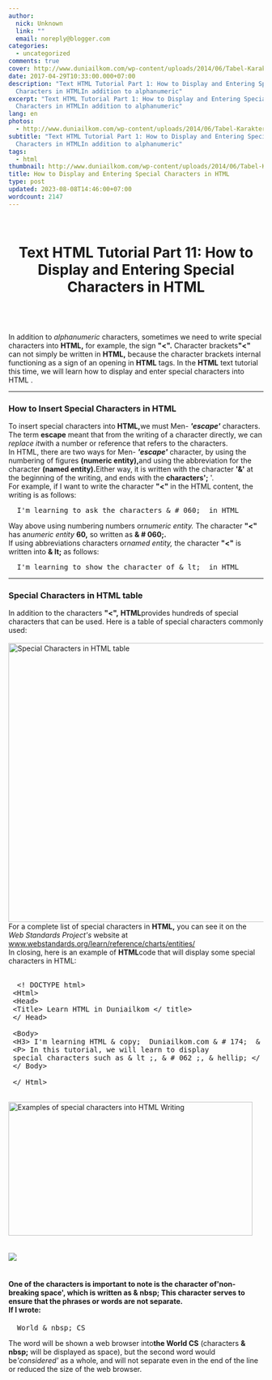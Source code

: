 ```yaml
---
author:
  nick: Unknown
  link: ""
  email: noreply@blogger.com
categories:
  - uncategorized
comments: true
cover: http://www.duniailkom.com/wp-content/uploads/2014/06/Tabel-Karakter-Khusus-dalam-HTML.png
date: 2017-04-29T10:33:00.000+07:00
description: "Text HTML Tutorial Part 1: How to Display and Entering Special
  Characters in HTMLIn addition to alphanumeric"
excerpt: "Text HTML Tutorial Part 1: How to Display and Entering Special
  Characters in HTMLIn addition to alphanumeric"
lang: en
photos:
  - http://www.duniailkom.com/wp-content/uploads/2014/06/Tabel-Karakter-Khusus-dalam-HTML.png
subtitle: "Text HTML Tutorial Part 1: How to Display and Entering Special
  Characters in HTMLIn addition to alphanumeric"
tags:
  - html
thumbnail: http://www.duniailkom.com/wp-content/uploads/2014/06/Tabel-Karakter-Khusus-dalam-HTML.png
title: How to Display and Entering Special Characters in HTML
type: post
updated: 2023-08-08T14:46:00+07:00
wordcount: 2147
---
```


<div dir="ltr" style="text-align: left;" trbidi="on"><br><header>    <h1>        Text HTML Tutorial Part 11: How to Display and Entering Special         Characters in HTML</h1></header><br><div>In addition to <em>alphanumeric</em> characters, sometimes we need             to write special characters into <strong>HTML,</strong> for example, the sign <strong>"&lt;".</strong> Character brackets<strong>"&lt;"</strong> can not simply be written in            <strong>HTML,</strong> because the character brackets internal             functioning as a sign of an opening in <strong>HTML</strong> tags.             In the <strong>HTML</strong> text tutorial this time, we will learn                              how to display and enter special characters into HTML                          .         <br><hr><h3>            How to Insert Special Characters in HTML         </h3>To insert special characters into <strong>HTML,</strong>we must Men- <strong><em>'escape'</em></strong> characters. The term            <strong>escape</strong> meant that from the writing of a character             directly, we can <em>replace it</em>with a number or reference that             refers to the characters.         <br>In HTML, there are two ways for Men-            <strong><em>'escape'</em></strong> character, by using the             numbering of figures <strong>(numeric entity),</strong>and using             the abbreviation for the character <strong>(named entity).</strong>Either way, it is written with the character            <strong>'&amp;'</strong> at the beginning of the writing, and ends             with the <strong>characters';</strong> '.         <br>For example, if I want to write the character            <strong>"&lt;"</strong> in the HTML content, the writing is as             follows:         <br><pre>  I'm learning to ask the characters &amp; # 060;  in HTML </pre>Way above using numbering numbers or<em>numeric entity.</em> The character <strong>"&lt;"</strong> has a<em>numeric entity</em>            <strong>60,</strong> so written as <strong>&amp; # 060;.</strong>        <br>If using abbreviations characters or<em>named entity,</em> the character <strong>"&lt;"</strong> is written into            <strong>&amp; lt;</strong> as follows:         <br><pre>  I'm learning to show the character of &amp; lt;  in HTML </pre><hr><h3>            Special Characters in HTML table         </h3>In addition to the characters <strong>"&lt;",</strong>            <strong>HTML</strong>provides hundreds of special characters that             can be used. Here is a table of special characters commonly used:         <br><br><a href="http://www.duniailkom.com/wp-content/uploads/2014/06/Tabel-Karakter-Khusus-dalam-HTML.png" rel="noopener noreferer nofollow">                <img alt="Special Characters in HTML table" src="http://www.duniailkom.com/wp-content/uploads/2014/06/Tabel-Karakter-Khusus-dalam-HTML.png" height="551" width="510"></a><br>For a complete list of special characters in <strong>HTML,</strong>            you can see it on the <em>Web Standards Project's</em> website at             <a href="https://translate.googleusercontent.com/translate_c?depth=1&amp;nv=1&amp;rurl=translate.google.com&amp;sl=id&amp;sp=nmt4&amp;tl=en&amp;u=http://www.webstandards.org/learn/reference/charts/entities/&amp;usg=ALkJrhiypZi8-dl01sMW8H4khjf0_Yp4yQ" rel="noopener noreferer nofollow">                www.webstandards.org/learn/reference/charts/entities/             </a>        <br>In closing, here is an example of <strong>HTML</strong>code that             will display some special characters in HTML:         <br><br><pre>  &lt;! DOCTYPE html&gt;<br> &lt;Html&gt;<br> &lt;Head&gt;<br> &lt;Title&gt; Learn HTML in Duniailkom &lt;/ title&gt;<br> &lt;/ Head&gt;<br> <br> &lt;Body&gt;<br> &lt;H3&gt; I'm learning HTML &amp; copy;  Duniailkom.com &amp; # 174;  &amp; Trade; &lt;/ h3&gt;<br> &lt;P&gt; In this tutorial, we will learn to display<br> special characters such as &amp; lt ;, &amp; # 062 ;, &amp; hellip; &lt;/ p&gt;<br> &lt;/ Body&gt;<br> <br> &lt;/ Html&gt; </pre><br><a href="http://www.duniailkom.com/wp-content/uploads/2014/06/Contoh-Penulisan-karakter-khusus-dalam-HTML.png" rel="noopener noreferer nofollow">                <img alt="Examples of special characters into HTML Writing" src="http://www.duniailkom.com/wp-content/uploads/2014/06/Contoh-Penulisan-karakter-khusus-dalam-HTML.png" height="264" width="482">            </a>        <br><br><div id="stb-container-7098"><br><aside>                <img src="http://www.duniailkom.com/wp-content/plugins/wp-special-textboxes/images/info-b.png">            </aside>            <br><div id="stb-box-7098"><h4 style="text-align: left;">One of the characters is important to note is the character of<strong>'non-breaking space',</strong> which is written as                <strong>&amp; nbsp;</strong> This character serves to ensure                 that the phrases or words are not separate.<br>                If I wrote:                 </h4><pre>  World &amp; nbsp; CS </pre>The word will be shown a web browser into<strong>the World CS</strong> (characters                    <strong>&amp; nbsp;</strong> will be displayed as space),                     but the second word would be<em>'considered'</em> as a                     whole, and will not separate even in the end of the line or                     reduced the size of the web browser.                 <br><div><br></div></div></div><div><div></div></div></div></div>